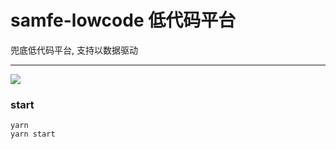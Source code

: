 # samfe-lowcode 低代码平台
兜底低代码平台, 支持以数据驱动

---
![](https://raw.githubusercontent.com/acsamson/files/main/img/20211224180316.png)
### start
```shell
yarn
yarn start
```
